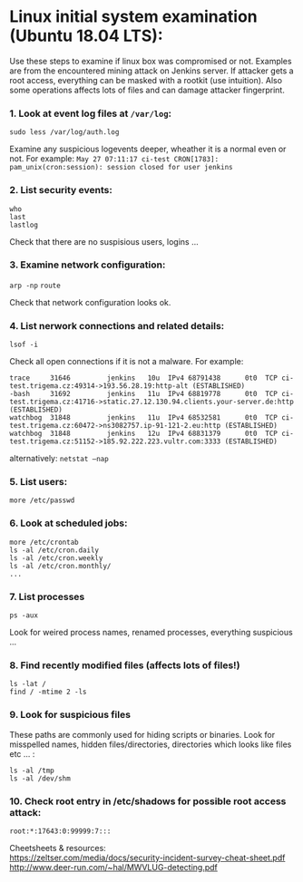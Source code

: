 # Linux initial system examination (Ubuntu 18.04 LTS):

Use these steps to examine if linux box was compromised or not. Examples are from the encountered mining attack on Jenkins server.
If attacker gets a root access, everything can be masked with a rootkit (use intuition). Also some operations affects
lots of files and can damage attacker fingerprint.


### 1. Look at event log files at `/var/log`:

`sudo less /var/log/auth.log`

Examine any suspicious logevents deeper, wheather it is a normal even or not. For example:
`May 27 07:11:17 ci-test CRON[1783]: pam_unix(cron:session): session closed for user jenkins`

### 2. List security events:
```
who
last
lastlog
```

Check that there are no suspisious users, logins ...

### 3. Examine network configuration:

`arp -np`
`route`

Check that network configuration looks ok.

### 4. List nerwork connections and related details:

`lsof -i`

Check all open connections if it is not a malware. For example:
```
trace     31646         jenkins   10u  IPv4 68791438      0t0  TCP ci-test.trigema.cz:49314->193.56.28.19:http-alt (ESTABLISHED)
-bash     31692         jenkins   11u  IPv4 68819778      0t0  TCP ci-test.trigema.cz:41716->static.27.12.130.94.clients.your-server.de:http (ESTABLISHED)
watchbog  31848         jenkins   11u  IPv4 68532581      0t0  TCP ci-test.trigema.cz:60472->ns3082757.ip-91-121-2.eu:http (ESTABLISHED)
watchbog  31848         jenkins   12u  IPv4 68831379      0t0  TCP ci-test.trigema.cz:51152->185.92.222.223.vultr.com:3333 (ESTABLISHED)

```
alternatively:
`netstat –nap`

### 5. List users:

`more /etc/passwd`

### 6. Look at scheduled jobs:

```
more /etc/crontab
ls -al /etc/cron.daily
ls -al /etc/cron.weekly
ls -al /etc/cron.monthly/
...
```

### 7. List processes

`ps -aux`

Look for weired process names, renamed processes, everything suspicious ...  

### 8. Find recently modified files (affects lots of files!)
```
ls -lat /
find / -mtime 2 -ls
```

### 9. Look for suspicious files

These paths are commonly used for hiding scripts or binaries. Look for misspelled names, hidden files/directories, directories which looks like files etc ... :
```
ls -al /tmp 
ls -al /dev/shm
```
### 10. Check root entry in /etc/shadows for possible root access attack:

```
root:*:17643:0:99999:7:::
```

Cheetsheets & resources:   
https://zeltser.com/media/docs/security-incident-survey-cheat-sheet.pdf  
http://www.deer-run.com/~hal/MWVLUG-detecting.pdf





